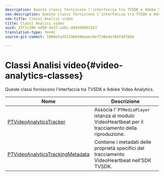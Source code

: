 ```yaml
---
description: Queste classi forniscono l'interfaccia tra TVSDK e Adobe Video Analytics.
seo-description: Queste classi forniscono l'interfaccia tra TVSDK e Adobe Video Analytics.
seo-title: Classi Analisi video
title: Classi Analisi video
uuid: 25f1c306-ed50-4a37-a16c-ddd4266012b3
translation-type: tm+mt
source-git-commit: 5908e5a3521966496aeec0ef730e4a704fddfb68

---
```



# Classi Analisi video{#video-analytics-classes}

Queste classi forniscono l&#39;interfaccia tra TVSDK e Adobe Video Analytics.

| Nome | Descrizione |
|---|---|
| [PTVideoAnalyticsTracker](https://help.adobe.com/en_US/primetime/api/psdk/vhl_tvsdk_ios/Classes/PTVideoAnalyticsTracker.html) | Associa l’ `PTMediaPlayer` istanza al modulo VideoHeartbeat per il tracciamento della riproduzione. |
| [PTVideoAnalyticsTrackingMetadata](https://help.adobe.com/en_US/primetime/api/psdk/vhl_tvsdk_ios/Classes/PTVideoAnalyticsTrackingMetadata.html) | Contiene i metadati delle proprietà specifici del tracciamento VideoHeartbeat nell’SDK TVSDK. |